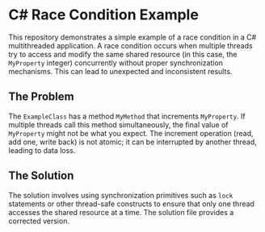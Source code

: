 # C# Race Condition Example

This repository demonstrates a simple example of a race condition in a C# multithreaded application.  A race condition occurs when multiple threads try to access and modify the same shared resource (in this case, the `MyProperty` integer) concurrently without proper synchronization mechanisms.  This can lead to unexpected and inconsistent results.

## The Problem

The `ExampleClass` has a method `MyMethod` that increments `MyProperty`. If multiple threads call this method simultaneously, the final value of `MyProperty` might not be what you expect.  The increment operation (read, add one, write back) is not atomic; it can be interrupted by another thread, leading to data loss.

## The Solution

The solution involves using synchronization primitives such as `lock` statements or other thread-safe constructs to ensure that only one thread accesses the shared resource at a time. The solution file provides a corrected version.